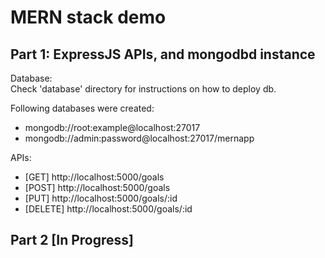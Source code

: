 # MERN stack demo

## Part 1: ExpressJS APIs, and mongodbd instance

Database:  
Check 'database' directory for instructions on how to deploy db.  
  
Following databases were created:
- mongodb://root:example@localhost:27017
- mongodb://admin:password@localhost:27017/mernapp

APIs:
- [GET] http://localhost:5000/goals
- [POST] http://localhost:5000/goals
- [PUT] http://localhost:5000/goals/:id
- [DELETE] http://localhost:5000/goals/:id

## Part 2 [In Progress]
